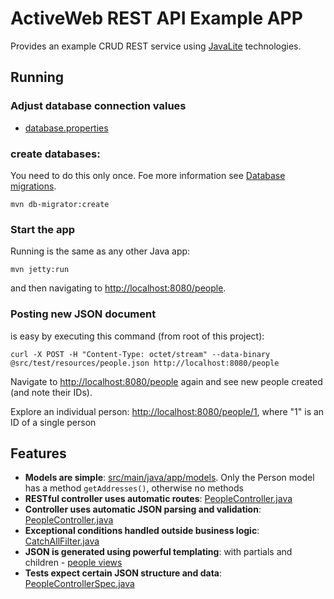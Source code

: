 # ActiveWeb REST API Example APP

Provides an example CRUD REST service using [JavaLite](http://javalite.io) technologies. 

## Running

### Adjust database connection values

* [database.properties](src/main/resources/database.properties)

### create databases:

You need to do this only once. Foe more information see [Database migrations](http://javalite.io/database_migrations). 

```
mvn db-migrator:create
```

### Start the app

Running is the same as any other Java app:

```
mvn jetty:run
```

and then navigating to [http://localhost:8080/people](http://localhost:8080/people).

### Posting new JSON document

is easy by executing this command (from root of this project):

```
curl -X POST -H "Content-Type: octet/stream" --data-binary @src/test/resources/people.json http://localhost:8080/people

```

Navigate to [http://localhost:8080/people](http://localhost:8080/people) again and see new people created (and note their IDs).

Explore an individual person:
[http://localhost:8080/people/1](http://localhost:8080/people/1), where "1" is an ID of a single person


## Features

* **Models are simple**: [src/main/java/app/models](src/main/java/app/models). Only the Person model
has a method `getAddresses()`, otherwise no methods
* **RESTful controller uses automatic routes**: [PeopleController.java](src/main/java/app/controllers/PeopleController.java)
* **Controller uses automatic JSON  parsing and validation**: [PeopleController.java](src/main/java/app/controllers/PeopleController.java)
* **Exceptional conditions handled outside business logic**: [CatchAllFilter.java](src/main/java/app/controllers/CatchAllFilter.java)
* **JSON is generated using powerful templating**: with partials and children - [people views](src/main/webapp/WEB-INF/views/people/)
* **Tests expect certain JSON structure and data**: [PeopleControllerSpec.java](src/test/java/app/controllers/PeopleControllerSpec.java)
